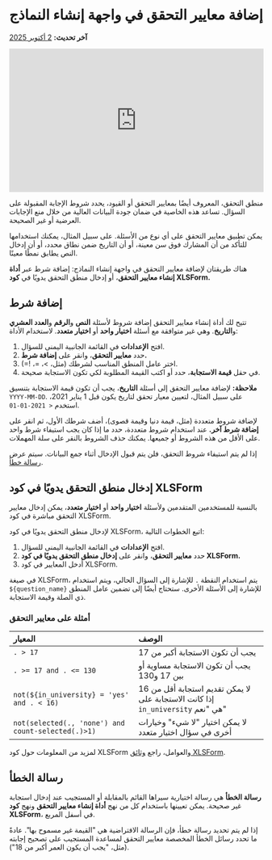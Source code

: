 # إضافة معايير التحقق في واجهة إنشاء النماذج
**آخر تحديث:** <a href="https://github.com/kobotoolbox/docs/blob/9c216c0650cac549ce4c2836cb5b8a588a47357a/source/validation_criteria.md" class="reference">2 أكتوبر 2025</a>

<iframe src="https://www.youtube.com/embed/ya9usVpEo9Q?si=-rDzXcCRazcY0Bws" style="width: 100%; aspect-ratio: 16 / 9; height: auto; border: 0;" title="YouTube video player" frameborder="0" allow="accelerometer; autoplay; clipboard-write; encrypted-media; gyroscope; picture-in-picture; web-share" allowfullscreen></iframe>

منطق التحقق، المعروف أيضًا بمعايير التحقق أو القيود، يحدد شروط الإجابة المقبولة على السؤال. تساعد هذه الخاصية في ضمان جودة البيانات العالية من خلال منع الإجابات العرضية أو غير الصحيحة.

يمكن تطبيق معايير التحقق على أي نوع من الأسئلة. على سبيل المثال، يمكنك استخدامها للتأكد من أن المشارك فوق سن معينة، أو أن التاريخ ضمن نطاق محدد، أو أن إدخال النص يطابق نمطًا معينًا.

هناك طريقتان لإضافة معايير التحقق في واجهة إنشاء النماذج: إضافة شرط عبر **أداة إنشاء معايير التحقق**، أو إدخال منطق التحقق يدويًا في **كود XLSForm.**


## إضافة شرط

تتيح لك أداة إنشاء معايير التحقق إضافة شروط لأسئلة **النص** و**الرقم** و**العدد العشري** و**التاريخ**. وهي غير متوافقة مع أسئلة **اختيار واحد** أو **اختيار متعدد**. لاستخدام الأداة:
1. افتح <i class="k-icon-settings"></i> **الإعدادات** في القائمة الجانبية اليمنى للسؤال.
2. حدد **معايير التحقق**، وانقر على **إضافة شرط.**
3. اختر عامل المنطق المناسب لشرطك (مثل، >، =، !=).
4. في حقل **قيمة الاستجابة**، حدد أو اكتب القيمة المطلوبة لكي تكون الاستجابة صحيحة.

<p class="note">
    <strong>ملاحظة:</strong> لإضافة معايير التحقق إلى أسئلة <strong>التاريخ</strong>، يجب أن تكون قيمة الاستجابة بتنسيق <code>YYYY-MM-DD</code>. على سبيل المثال، لتعيين معيار تحقق لتاريخ يكون قبل 1 يناير 2021، استخدم <code>< 2021-01-01</code>.
</p>

لإضافة شروط متعددة (مثل، قيمة دنيا وقيمة قصوى)، أضف شرطك الأول، ثم انقر على **إضافة شرط آخر.** عند استخدام شروط متعددة، حدد ما إذا كان يجب استيفاء شرط واحد على الأقل من هذه الشروط أو جميعها. يمكنك حذف الشروط بالنقر على <i class="k-icon-trash"></i> سلة المهملات.

إذا لم يتم استيفاء شروط التحقق، فلن يتم قبول الإدخال أثناء جمع البيانات. سيتم عرض [رسالة خطأ](#error-message).


## إدخال منطق التحقق يدويًا في كود XLSForm
بالنسبة للمستخدمين المتقدمين ولأسئلة **اختيار واحد** أو **اختيار متعدد**، يمكن إدخال معايير التحقق مباشرة في كود XLSForm.

لإدخال منطق التحقق يدويًا في كود XLSForm، اتبع الخطوات التالية:
1. افتح <i class="k-icon-settings"></i> **الإعدادات** في القائمة الجانبية اليمنى للسؤال.
2. حدد **معايير التحقق**، وانقر على **إدخال منطق التحقق يدويًا في كود XLSForm.**
3. أدخل المعايير في كود XLSForm.

في صيغة XLSForm، يتم استخدام النقطة `.` للإشارة إلى السؤال الحالي، ويتم استخدام `${question_name}` للإشارة إلى الأسئلة الأخرى. ستحتاج أيضًا إلى تضمين عامل المنطق ذي الصلة وقيمة الاستجابة.

### أمثلة على معايير التحقق

| المعيار             | الوصف                                  |
| :------------------- | :------------------------------------------- |
| `. > 17`             | يجب أن تكون الاستجابة أكبر من 17             |
| `. >= 17 and . <= 130` | يجب أن تكون الاستجابة مساوية أو بين 17 و130          |
| `not(${in_university} = 'yes' and . < 16)` | لا يمكن تقديم استجابة أقل من 16 إذا كانت الاستجابة على `in_university` هي "نعم"|
| `not(selected(., 'none') and count-selected(.)>1)`| لا يمكن اختيار "لا شيء" وخيارات أخرى في سؤال اختيار متعدد |


<p class="note">
    لمزيد من المعلومات حول كود XLSForm والعوامل، راجع <a href="https://xlsform.org/en/#constraints">وثائق XLSForm</a>.
</p>

## رسالة الخطأ
**رسالة الخطأ** هي رسالة اختيارية سيراها القائم بالمقابلة أو المستجيب عند إدخال استجابة غير صحيحة. يمكن تعيينها باستخدام كل من نهج **أداة إنشاء معايير التحقق** ونهج **كود XLSForm**، في أسفل المربع.

إذا لم يتم تحديد رسالة خطأ، فإن الرسالة الافتراضية هي "القيمة غير مسموح بها". عادةً ما تحدد رسائل الخطأ المخصصة معايير التحقق لمساعدة المستجيب على تصحيح إجابته (مثل، "يجب أن يكون العمر أكبر من 18").